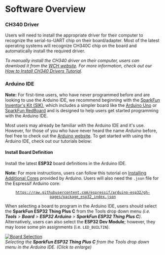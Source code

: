 # Software Overview

### CH340 Driver
Users will need to install the appropriate driver for their computer to recognize the serial-to-UART chip on their board/adapter. Most of the latest operating systems will recognize CH340C chip on the board and automatically install the required driver.

*To manually install the CH340 driver on their computer, users can download it from the [WCH website](http://www.wch-ic.com/products/CH340.html?). For more information, check out our [How to Install CH340 Drivers Tutorial](https://www.sparkfun.com/ch340).*

<!-- tutorial_big(908) -->


### Arduino IDE
<div class="alert alert-info"><b>Note:</b> For first-time users, who have never programmed before and are looking to use the Arduino IDE, we recommend beginning with the <a href="https://www.sparkfun.com/products/15631">SparkFun Inventor's Kit (SIK)</a>, which includes a simpler board like the <a href="https://www.sparkfun.com/products/11224">Arduino Uno</a> or <a href="https://www.sparkfun.com/products/15123">SparkFun RedBoard</a> and is designed to help users get started programming with the Arduino IDE.</div>

Most users may already be familiar with the Arduino IDE and it's use. However, for those of you who have never heard the name *Arduino* before, feel free to check out the [Arduino website](https://www.arduino.cc/en/Guide/HomePage). To get started with using the Arduino IDE, check out our tutorials below:

<!-- tutorials_by_id(15, 50, 61, 1265) -->

#### Install Board Definition
Install the latest <b>ESP32</b> board definitions in the Arduino IDE.

<!-- tutorial_big(1265) -->
<div class="alert alert-info">
    <p><b>Note:</b> For more instructions, users can follow this tutorial on <a href="https://www.arduino.cc/en/guide/cores">Installing Additional Cores</a> provided by Arduino. Users will also need the <code>.json</code> file for the Espressif Arduino core:</p>
    <p><center>
        <a href="https://raw.githubusercontent.com/espressif/arduino-esp32/gh-pages/package_esp32_index.json"><code>https://raw.githubusercontent.com/espressif/arduino-esp32/gh-pages/package_esp32_index.json</code></a>
    </center></p>
</div>

When selecting a board to program in the Arduino IDE, users should select the **SparkFun ESP32 Thing Plus C** from the Tools drop down menu *(i.e. **Tools** > **Board** > **ESP32 Arduino** > **SparkFun ESP32 Thing Plus C**)*. Alternatively, users can also select the **ESP32 Dev Module**; however, they may loose some pin assignments (i.e. `LED_BUILTIN`).

[![Board Selection](https://cdn.sparkfun.com/r/600-600/assets/learn_tutorials/2/3/5/3/board_selection.png)](https://cdn.sparkfun.com/assets/learn_tutorials/2/3/5/3/board_selection.png)<br>
*Selecting the **SparkFun ESP32 Thing Plus C** from the Tools drop down menu in the Arduino IDE. (Click to enlarge)*
